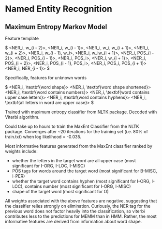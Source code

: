 # Named Entity Recognition 

## Maximum Entropy Markov Model
Feature template 

$
<NER_i, w_{i - 2}>, <NER_i, w_{i - 1}>, <NER_i, w_i, w_{i + 1}>, <NER_i, w_{i + 2}>, <NER_i, w_{i - 1}, w_i>, <NER_i, w_iw_{i + 1}>, <NER_i, POS_{i - 2}>, <NER_i, POS_{i - 1}>, <NER_i, POS_i>, <NER_i, w_{i + 1}>, <NER_i, POS_{i + 2}>, <NER_i, POS_{i - 1}, POS_i>, <NER_i, POS_i, POS_{i + 1}> <NER_i, NER_{i - 1}>
$

Specifically, features for unknown words

$
<NER_i, \textbf{word shape}> <NER_i, \textbf{word shape shortened}> <NER_i, \textbf{word contains numbers}> <NER_i, \textbf{word contains upper case letters}> <NER_i, \textbf{word contains hyphens}> <NER_i, \textbf{all letters in word are upper case}>
$

Trained with maximum entropy classifier from [NLTK](https://github.com/nltk/nltk) package. Decoded with Viterbi algorithm.


Could take up to hours to train the MaxEnt Classifier from the NLTK package. Converges after ~20 iterations for the training set (i.e. 80\% of train.txt) when log likelihood = -0.035. 


Most informative features generated from the MaxEnt classifier ranked by weights include:
* whether the letters in the target word are all upper case (most significant for I-ORG, I-LOC, I-MISC)
* POS tags for words around the target word (most significant for B-MISC, I-PER)
* whether the target word contains hyphen (most significant for I-ORG, I-LOC), contains number (most significant for I-ORG, I-MISC)
* shape of the target word (most significant for O)

All weights associated with the above features are negative, suggesting that the classifier relies strongly on elimination. Curiously, the NER tag for the previous word does not factor heavily into the classification, so viterbi contributes less to the predictions for MEMM than in HMM. Rather, the most informative features are derived from information about word shape.